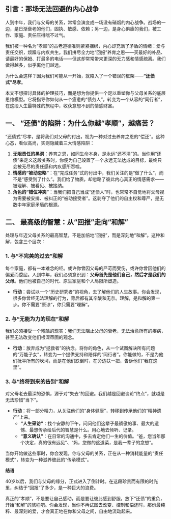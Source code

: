 ## **引言：那场无法回避的内心战争**

人到中年，我们与父母的关系，常常会演变成一场没有硝烟的内心战争。战场的一边，是日渐衰老的他们，固执、敏感、依赖；另一边，是身心俱疲的我们，被工作、家庭、责任压得喘不过气。

我们被一种名为“孝顺”的古老道德准则紧紧捆绑，内心却充满了矛盾的情绪：爱与责任交织，烦躁与内疚共生。我们拼尽全力地“回报”养育之恩——买最好的补品、请最好的保姆、打最多的电话——但这却常常带来更深的无力感和情感疏离。我们做得越多，似乎离他们越远。

为什么会这样？因为我们可能从一开始，就陷入了一个错误的框架——**“还债式”尽孝**。

本文不想探讨具体的护理技巧，而是想为你提供一个足以重塑你与父母关系的底层思维模型。它将指导你如何从一个疲惫的“债务人”，转变为一个从容的“同行者”，在这段人生最特殊的旅程中，收获意想不到的情感财富。

## **一、 “还债”的陷阱：为什么你越“孝顺”，越痛苦？**

“还债式”尽孝，是将我们对父母的付出，视为一种对过去养育之恩的“偿还”。这种心态，看似高尚，实则隐藏着三大情感陷阱：

1.  **无限责任的黑洞**：养育之恩，如同生命本身，是永远“还不清”的。当你用“还债”来定义这段关系时，你便为自己设置了一个永远无法达成的目标，最终只会被无尽的责任感和内疚感所吞噬。
2.  **情感的“被动忽略”**：在“完成任务”式的付出中，我们关注的是“做了什么”，而不是“感受到了什么”。我们给了物质，却忽略了彼此内心真正的情感需求——被理解、被看见、被接纳。
3.  **角色的“错位冲突”**：当我们把自己当成“还债人”时，也常常不自觉地将父母视为需要被安排、被纠正的“被动接受者”。这剥夺了他们的自主权和尊严，是无数中年家庭矛盾的根源。

## **二、 最高级的智慧：从“回报”走向“和解”**

处理与年迈父母关系的最高智慧，不是加倍地“回报”，而是深刻地“和解”。这种和解，包含三个层次：

### **1. 与“不完美的过去”和解**
每个家庭，都有一本难念的经。或许你曾因父母的严苛而受伤，或许你曾因他们的偏爱而委屈。人到中年，我们必须意识到：**父母首先是他们自己，然后才是我们的父母**。他们也被自己的时代、原生家庭和个人局限所塑造。

* **行动**：尝试以一个“历史研究者”的视角，去了解他们的人生故事。你会发现，很多你曾经无法理解的行为，背后都有其辛酸和无奈。理解，是和解的第一步。你不需要“原谅”，你只需要“理解”。

### **2. 与“无能为力的现在”和解**
我们必须接受一个残酷的现实：我们无法阻止父母的衰老，无法治愈所有的疾病，甚至无法改变他们根深蒂固的观念。

* **行动**：放弃成为“拯救者”的执念。将你的角色，从一个试图解决所有问题的“万能子女”，转变为一个提供支持和陪伴的“同行者”。你能做的，不是为他们抚平所有的坎坷，而是在他们跌倒时，在旁边扶一把，告诉他们“我在这里”。

### **3. 与“终将到来的告别”和解**
对父母老去最深的恐惧，源于对“失去”的回避。我们越是回避谈论“终点”，就越是无法珍惜“当下”。

* **行动**：将一部分精力，从关注他们的“身体健康”，转移到传承他们的“精神遗产”上来。
    * **“人生采访”**：找个安静的下午，问问他们这辈子最骄傲的事、最大的遗憾、最想传承给后代的智慧是什么。用心地去倾听、记录。
    * **“意义确认”**：在日常的沟通中，多去肯定他们一生的价值。“爸，您当年那个决定，真的很有远见”、“妈，您做的这道菜，是我一辈子的念想”。

当你开始做这些事时，你会发现，你与父母的关系，正在从一种消耗能量的“责任模式”，转变为一种滋养彼此的“传承模式”。

**结语**

40岁以后，我们与父母的缘分，正式进入了倒计时。在这段珍贵而有限的时光里，纠结于“回报”了多少，是一种巨大的浪费。

真正的“孝顺”，不是要让自己感动，而是要让彼此感到舒服。放下“还债”的重负，开始“和解”的旅程吧。你会发现，当你不再试图去改变、控制和偿还时，那份最纯粹、最深刻的爱，才会真正地在你和父母之间，自由地流动起来。

